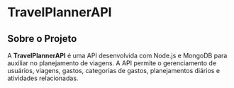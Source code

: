 # TravelPlannerAPI

##  Sobre o Projeto
A **TravelPlannerAPI** é uma API desenvolvida com Node.js e MongoDB para auxiliar no planejamento de viagens. A API permite o gerenciamento de usuários, viagens, gastos, categorias de gastos, planejamentos diários e atividades relacionadas.
